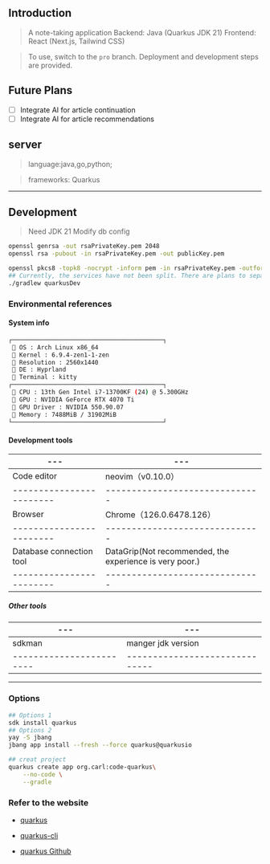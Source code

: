 ## Introduction

> A note-taking application
> Backend: Java (Quarkus JDK 21)
> Frontend: React (Next.js, Tailwind CSS)

> To use, switch to the `pro` branch. Deployment and development steps are provided.

## Future Plans

- [ ] Integrate AI for article continuation
- [ ] Integrate AI for article recommendations

## server

> language:java,go,python;

> frameworks: Quarkus

---

## Development

> Need JDK 21
> Modify db config

```sh
openssl genrsa -out rsaPrivateKey.pem 2048
openssl rsa -pubout -in rsaPrivateKey.pem -out publicKey.pem

openssl pkcs8 -topk8 -nocrypt -inform pem -in rsaPrivateKey.pem -outform pem -out privateKey.pem
## Currently, the services have not been split. There are plans to separate the authorization service in the future.
./gradlew quarkusDev
```

### Environmental references

#### System info

```sh
┌──────────────────────────────────────────┐
  OS : Arch Linux x86_64
  Kernel : 6.9.4-zen1-1-zen
  Resolution : 2560x1440
  DE : Hyprland
  Terminal : kitty
┌──────────────────────────────────────────┐
  CPU : 13th Gen Intel i7-13700KF (24) @ 5.300GHz
  GPU : NVIDIA GeForce RTX 4070 Ti
  GPU Driver : NVIDIA 550.90.07
 ﬙ Memory : 7488MiB / 31902MiB
└──────────────────────────────────────────┘
```

#### Development tools

| ---                      | ---                                                     |
| ------------------------ | ------------------------------------------------------- |
| Code editor              | neovim（v0.10.0）                                       |
| ------------------------ | ------------------------------                          |
| Browser                  | Chrome（126.0.6478.126）                                |
| ------------------------ | ------------------------------                          |
| Database connection tool | DataGrip(Not recommended, the experience is very poor.) |
| ------------------------ | ------------------------------                          |

##### Other tools

| ---                      | ---                            |
| ------------------------ | ------------------------------ |
| sdkman                   | manger jdk version             |
| ------------------------ | ------------------------------ |

---

### Options

```sh
## Options 1
sdk install quarkus
## Options 2
yay -S jbang
jbang app install --fresh --force quarkus@quarkusio

## creat project
quarkus create app org.carl:code-quarkus\
    --no-code \
    --gradle
```

### Refer to the website

- [quarkus](https://quarkus.io/)

* [quarkus-cli](https://cn.quarkus.io/guides/cli-tooling)

- [quarkus Github](https://github.com/quarkusio/quarkus)